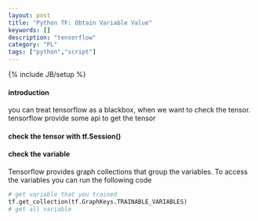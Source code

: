 ```yaml
---
layout: post
title: "Python TF: Obtain Variable Value"
keywords: []
description: "tensorflow"
category: "PL"
tags: ["python","script"]
---
```

{% include JB/setup %}


#### introduction
you can treat tensorflow as a blackbox, when we want to check the tensor.
tensorflow provide some api to get the tensor

#### check the tensor with tf.Session()

#### check the variable

Tensorflow provides graph collections that group the variables. To access the
variables you can run the following code
```python
# get variable that you trained
tf.get_collection(tf.GraphKeys.TRAINABLE_VARIABLES)
# get all variable 

```

